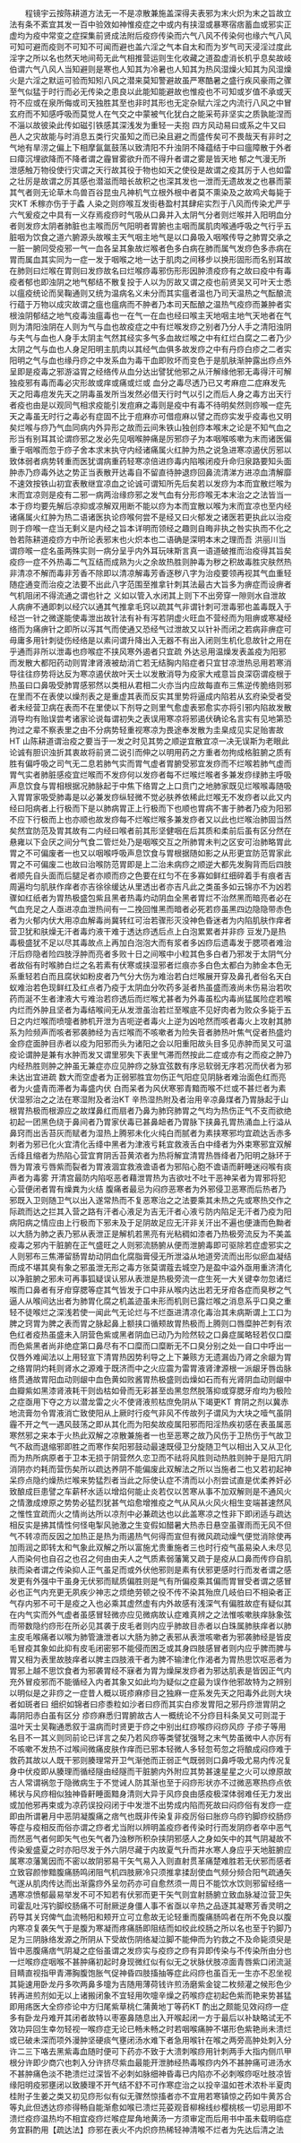 <!-- { "loadSidebar": true } -->
　　程镜宇云按陈耕道方法无一不是凉散兼施盖深得夫表邪为末火炽为末之旨故立法有条不紊宜其发一百中验效如神惟疫症之中或内有挟湿或暴寒宿痞蓄血或邪实正虚均为疫中常变之症探集前贤成法附后疫痧传染而六气八风不传染何也缘六气八风可知可避而疫则不可知不可闻而避也盖六淫之气本自太和而为岁气司天浸淫过度此淫字之所以名也然天地间苟无此气相推营运则生化收藏之道盈虚消长机乎息矣故岐伯谓六气八风人当知避则是寒也人知其为冷暑也人知其为热风湿燥火知其为风湿燥火是六淫之默运可验而知矧八风之潜来莫知警避故虽严寒酷暑之盛行疾风豪雨之骤至气似猛于时行而必无传染之患良以此能知能避故也惟疫也不可知或岁值不承或天符不应或在泉所侮或司天独胜其至也非时其形也无定杂赋六淫之内流行八风之中冒玄府而不知感呼吸而莫觉人在气交之中蒙被气化犹白之能采苟非坚实之质孰能涅而不淄以故彼染此传如磁引铁感其深浅发为重轻一夫抱 四方风动易曰或系之牛又曰邑人之灾故能与时消息五类行灾虽知之而已染且避之而盛传矣可不畏哉天有非时之气地有旱涝之偏上下相摩氤氲鼓荡以致清阳不升浊阴不降蕴结于中曰瘟障散于外者曰瘴沉埋欲降而不降者谓之霾冒雾欲升而不得升者谓之雾是皆天地 郁之气漫无所泄感触万物役使行灾谓之天行故其役于物也如天之使役是故谓之疫其厉于人也如雷之壮厉是故谓之厉其感也潜滋而暗长故积之也深其发也一泄而无遗故发之也暴而蒙其气者则无论草木鸟兽百谷昆虫凡神机气立根外根中者莫不熏染及之故鸡犬每毙于灾KT 禾稼亦伤于于蟊 人染之则痧喉互发街巷盈村其肆疟实烈于八风而传染尤严乎六气爰疫之中具有一义存焉疫痧时气吸从口鼻并入太阴气分者则烂喉并入阳明血分者则发痧太阴者肺脏也主喉而厉气阳明者胃腑也主咽而属肌肉喉通呼吸之气行乎五脏咽为饮食之道六腑源头故喉主天气咽主地气是以口鼻吸入咽喉传导之肺胃交承之一脏一腑同受疫邪一气一血各呈其象故烂喉者色多白病在肺而属气发痧色多赤病在胃而属血其实同为一症一发于咽喉之地一达于肌肉之间移步以换形固形而名别耳故在肺则曰烂喉在胃则曰发痧故名曰烂喉痧毒邪伤形形因肿溃疫痧有之故曰疫中有毒疫者郁也即浊阴之地气郁结不散复投于人以为厉故又谓之疫也前贤吴又可叶天士悉以瘟疫统论而吴鞠通则又统为温病名义未分而其实瘟者温也乃司天温热之气酝酿流行蕴于万物以成灾故谓之瘟也瘟病而不肿者乃本司天酝酿之温热气疫痧而兼肿者实根浊阴郁结之地气疫毒浊瘟毒也一在气一在血也经曰喉主天地咽主地气天地者在气则为清阳浊阴在人则为气与血也故疫症之中有烂喉发痧之别者乃分人手之清阳浊阴与夫气与血也人身手太阴主气然其经实多气多血故烂喉之中有红烂白腐之二者乃少太阴之气与血也人身足阳明主肌肉以其经气血俱多故发痧之中有丹痧白疹之二者实阳明之气与血也缘丹痧之中发系血为毒干血即败坏而变色于是肌肤渐肿露出痧点外呈即是疫毒之邪游溢胃之经络传从血分达出譬犹他邪之从汗解缘他邪无毒得汗可解独疫邪有毒而毒必灾形故或痒或痛或烂或 血分之毒尽透乃已又考麻痘二症麻发先天之阳毒痘发先天之阴毒虽发所当发然必借天行时气以引之而后人身之毒方出天行者疫也由是以观同气相求疫能引发痘麻之毒则是疫中有毒不待明矣然则痧喉一症先天之毒虽无时行之毒必有症固不比于痘麻亦可借痘麻以譬之而痧实发乎疫毒也又明矣烂喉与痧乃气血同病内外异形之故而云间朱铁山独创痧本喉末之论是不知气血之形当有别耳其论谓痧邪之发必先见咽喉肿痛是厉邪痧子为本咽喉咳嗽为末而诸医偏重于咽喉而忽于痧子舍本求末执守内经诸痛属火红肿为热之说急进寒凉遏伏厉邪以致体弱者病势转重而医犹谓病重药轻寒凉倍进痧毒内陷喉闭疫升命归泉路要知头面肿赤乃痧毒外达之势正当表散开达毒自不留直待肿退痧回鼻流清涕方进凉血清解靡不速效按铁山初宜表散继宜凉血之论诚可谓知所先后矣若以发痧为本而宜散烂喉为末而宜凉则是疫有二邪一病两治缘痧邪之发气血有分形痧喉无本末治之之法皆当一本于痧均要先解后凉抑或凉解双用断不能以痧为本而宜散以喉为末而宜凉也至内经诸痛属火红肿为热二语诸医执论痧喉何尝不是经又曰火郁发之诸医若更执此以治疫则于痧喉一症当无剩义是内经之旨本详明而领经之趣则自晦非执之咎实执而不化之咎若陈耕道疫痧方中所论表邪末也火炽本也二语确是深明本末之理而吾 洪丽川当谓痧喉一症名虽两殊实则一病分呈乎内外耳玩味斯言真一语道破推而治疫得其旨矣疫痧一症不外热毒二气互结而成熟为火之余故热胜则肿毒为秽之积故毒胜灾肤然热非清凉不解而毒非芳香不除即以清凉解毒芳香逐秽八字为治疫要领再视其气血重轻随症通变而治疫之法要不出此八字范围至推拿针刺其法最古大旨多为痹症而设痹者气机阻闭不得流通之谓也针之 义如以管入水闭其上则下不出旁穿一隙则水自泄故人病痹不通即刺以经穴以通其气推拿毛窍以疏其气非谓针刺可泄毒邪也盖毒既入于经岂一针之微遂能使毒泄出故针法有补有泻若阴虚火旺血不营经而为阻痹或寒凝经络而为痛痹针之即所以泻其气而使通又恐经气过泄故又以针补而闭之若病非痹症可毋庸多用针刺徒伤经络是以素问谓升降出入无器不有出入闭则生机化息故针之用在乎通而非所以泄毒也痧喉症不挟风寒外遏者只宜疏 外达忌用温燥发表盖疫为阳邪而发散大都阳药动则胃津肾液被劫消亡若无结胸内陷症者只宜甘凉泄热忌用若寒消导往往痧势将达反为寒凉遏伏故叶天士以发散消导为疫家大戒意旨良深窃谓疫根于热虽曰口鼻吸受肺胃感邪然以类相从君相二火亦当内应故每直布三焦逆传脆络则邪在里而不在表使以燥剂表之是重虚其表而反实其里势将逼成内陷若从玄府染受者受者未经营卫病在表而不在里使以下剂导之则里气愈虚表邪愈实亦将引邪内陷故发散消导均有贻误尝考诸家论说每谓初失之表误用寒凉将邪遏伏确论名言实有见地第恐拘过之辈不察表里之由不分病势轻重视寒凉为畏途奉发散为圭臬成见实足贻害故HT 山陈耕道谓治疫之要当于一发之时见其势之顺逆宜散宜凉一决无误斯为老眼此论诚有胆识浊折其衷故将前贤二说引而伸之以明用药之方重者勿拘成格脏腑之质有胜有偏呼吸之司气无二息若肺气实而胃气虚者胃腑受邪宜发痧而不烂喉若肺气虚而胃气实者肺脏感疫宜烂喉而不发痧何以发痧者每不烂喉烂喉者多兼发痧绿肺主呼吸声息饮食与胃相根据况肺脉起于中焦下络胃之上口贲门之地肺家既见烂喉喉毒随吸入胃胃家吸受肺毒是以必兼发痧纵轻微不觉必肤养依稀此烂喉无不发痧者以此又内经曰阳病者上行极而下是以肺病胃正上行极而下也顺也胃病不害于肺者乃疫为阳邪不应下行极而上也亦顺也故发痧每不烂喉烂喉多兼发痧者又以此也烂喉治肺固当然矣然宜防范及胃其故有二内经曰喉者前其形坚健咽在后其质和柔前后虽有区分然在悬雍以下会厌之间分气食二管烂处乃是咽喉交互之所肺胃未判之区安可治肺略胃此胃之不可偏废者一也又以咽喉呼吸声息饮食与胃根据随如影之从形更宜防范胃家此胃之不可偏废二也故曰治喉防范胃即是上二治未病痧之顺逆大都先发胸背而后四肢者顺先自头面而后腿足者亦顺而痧之色要在红匀不在多寡如鲜红细碎着手有痕者吉周遍均匀肌肤作痒者亦吉徐徐缓达从里透出者亦吉凡此之类虽多如云锦亦不为凶若骤如红纸者为胃热极盛包紫且黑者热毒灼动阴血全黑者胃烂不治然黑而暗亮者必在气血充足之人亟进凉血泄热间有一二挽回惟黑而暗者必死若痧虽黑四边隐隐带赤色者为火郁内伏大用凉血解毒尚冀转红可治若骤形灭没神色昏迷者为内陷肌肤作痒者营卫犹和肤燥无汗者毒灼液干难于透达痧透后点上白泡累累者并非痧 豆发乃是热毒极盛犹不足以尽其毒故点上再加白泡泡大而有浆者多凶痧后遗毒发于腮项者难治汗后痧隐者险四肢浮肿而亮者多败十日之间喉中小粒其色多白者乃邪发于太阴气分者故俗有时喉肺白烂之名若素有伏寒或挟湿邪者烂痕亦多白色太都白为肺金本色无系重轻若白而且腐状如粉皮者乃气分大伤为难治若白烂喉展开穿及鼻孔者俗名天白蚁难治若色现鲜红及红点者乃疫于太阴血分吹药多涎者热虽盛而液尚未伤易治若吹药而涎不生者津液大亏难治若痧透后而烂喉尤甚者为外毒虽松内毒尚猛属险症若喉内烂而外肿且坚者为毒结喉间无从发泄虽治若烂至喉底不见好肉者为败众多毙于五日之内烂喉而喷嚏者肺机开泄为吉呃逆者毒火上逆为凶呛然而咳者毒火上攻射其肺系为险频声而咳者邪袭肺经为吉烂喉而不咳嗽者为险失音者肺热叶焦气促者热盛灼金痧症面肿目赤者以疫为阳邪而头为诸阳之会以阳重阳故头目多见赤肿而吴又可温疫论谓肿是兼有水肿而发又谓里邪失下表里气滞而然按此二症或亦有之而疫之肿乃内经热胜则肿之肿虽无兼症亦应见肿痧之脉宜弦数有序忌软弱无序若况而伏者为邪未达出宜进疏 数大而空虚者为正弱邪胜宜勿伤正气阳症见阴脉者难治面色红而亮者为火盛青而滞者为毒盛内伏 白而呆者为风伏寒邪青黯而喉不烂或不甚烂者为素伏湿邪治之之法在寒湿附及者治KT 辛热湿热附及者治用辛凉鼻煤者乃胃脉起于山根胃热极而根源应之故煤鼻红而扇者乃鼻为肺窍肺胃之气均为热伤正气不支而欲绝初起一团黑色绕于鼻间者乃胃家伏毒已甚鼻衄者乃胃脉下挟鼻孔胃热涌血上行溢从鼻窍而出舌苔灰而赋者为湿热上腾邪未化火纯白而腻者为素挟寒邪均宜疏达舌赤多刺者为邪已化火宜清化舌绛中黑者为津液亏耗宜救液舌白中绛者为外束寒邪宜双解舌绛且缩者为热陷心营宜育阴舌苔黄浓者为热将解宜清胃热唇绛者乃阳明之脉环于唇为胃液亏唇紫而裂者为胃液涸宜救液谵语者为邪陷心胞不谵语而鼾睡迷闷喉有痰声者为毒雾 开清宫最防内陷呕恶者藉泄胃热为吉欲吐不吐干恶神呆者为胃邪将犯心营便闭者胃有燥粪为火结 腹痛者最忌为闷痧恶寒者为外邪侵卫恶寒而后热者乃邪既入卫则随卫气以出入遂常热而不复恶寒治之之法要乘其未热之先或寒热交作之际疏而达之拦其入营之路有汗者心液足为吉无汗者心液亏防内陷足无汗者乃疫为阳病阳病之情应由上行极而下邪未及于足阴故足应无汗非关汗出不遍也便溏而色黝者以大肠为肺之表乃邪从表泄正是解机若黑亮有光粘稠如漆者乃热极旁流反为不美盖疫毒之邪内干脏腑在正气盛旺之人则邪流肠腑从便而泄腑毒即可驱除若症虚邪实之人则邪布三焦滞留肠胃劫动阴血化腐脂膏侵无所泄溢从地道旁流而出形似瘀血凝结而成不堪其臭有象之邪虽泄无形之毒方张莫谓蔻去城空乃是盈中溢外亟用重济清化以净脏腑之邪未可再事狐疑误认邪从表泄是热极旁流一症生死一大关键幸勿忽诸烂喉而口鼻者有牙疳穿腮等症其气皆发于口中非从喉内达出若无牙疳各症而臭秽之气逼人从喉间达出者为肺胃化腐之机盖迹虽未形而机则已露烂喉之消息系乎口臭之重轻不徒喉烂之深浅若使一闻此气无论烂与不烂亟进清凉化毒治其未病斯谓上工口为脾之窍胃为脾之表而胃之脉起鼻上额挟口循颊故胃热极而上腾则口唇糜肿芒刺有浓色红者疫热虽盛未入阴营色紫或黑者阴血已动乃为险然较之口鼻症属略轻若仅口糜而色紫黑者尚非绝症第口鼻尽有不口糜而口糜断无不口臭分别之处一自口中呼出一仅唇外难闻法以上用轻宣下清胃热因势利导之上下兼赅方无遗漏齿乃肾之余龈为胃之络胃阴灼耗则肾水之源难于既济而中之火应震为雷胃液肾津源根一派龈牙唇齿脉络贯通故胃阳血动则龈中血色黄如败酱胃热极盛则齿燥如石而有光肾阴血动则龈中血瓣紫如黑漆肾液耗干则齿枯如骨而无彩甚至齿黑忽然脱落抑或穿腮牙疳均为极险之症亟用下夺之方以潜龙雷之火不使肾液煎枯庶免阴从下竭更KT 育阴之剂以冀赤地流膏勿令胃液消亡致使阳从上厥时行疫气非风不传故列子谓风为大块之噎气虽阴霾不开之气一遇风鼓荡之即从其化而为阳矣故疫属阳邪而阳淫热疾初感在表虽属恶寒然邪之来本于火热此双解之凉散兼施者一也至恶寒之故乃风伤于卫热伤于气故卫气不敌而退缩邪即胜之而寒作矣阳邪鼓动最速既侵卫分旋随卫气以相出入又从卫化而为热所病原者于卫本无损于阴营然久恋卫而不祛将风胜则动热胜则肿于是阳亢阴消阴亦灼耗而营伤矣所以疏达养阴不能偏废此双解法之所以当施者二也又若初起神呆痧点隐约燥热烂喉来势猛烈者当此之际使认症不清而以小剂尝试直是优柔养奸必致酿成巨患譬之车薪杯水适以增焰何能止炎若仅以苦寒从事不加双解则是不通风火之情激成燎原之势势必猛烈犹甚气焰愈增推疫之气从风从火风火相生变端甚速然风之惟性宜疏而火之情尚达所以凉剂中必兼疏达也以此盖寒凉之性非下即闭适与疏达相反实是拂其情性何怪电掣风驰激之生变假如醋暑大热赤日悬空虽骤雨而无风不但气不转凉而反因之加热正是热为雨遏热气何得而宣但有微风疏动燥气便觉消除使再加雨润之即转太和气象此双解之所以富施尤贵重施者三也时行疫气虽易染人未尽见人而染何也自召之也召之何由由夫人之气质素弱藩篱又疏于是疫从口鼻而传痧自肌肤而染者谓之传染抑人正气虽足而或外伏他邪则是素有伏邪更感时行而发者谓之感发更有外强中干虽身无伏邪而赋质偏胜则是气有所偏疫乘其偏而胃冒受者谓之感冒必也正气内充更无夙疾少神志之烦绝劳顿之役不传不染其殆庶几岐伯曰不相染者正气存内邪不可干是疫之入也必乘其虚然虚有内外故感有浅深气有偏胜故症有疑似其在内气实而外气虚者虽感冒轻微亦应见微病故认症难真辨之之法惟咳嗽肤痒脉象弦而带数隐约痧形在所必见其袭于皮毛者则内应乎肺故目赤者以白珠属肺肤痒者以肺主皮毛喉痛者以喉为肺管溏泄者以大肠为肺之表邪从表泄咳嗽者为邪袭肺经是皆皮毛冒疫其象如此抑有皮毛闭密邪不能侵而困乏或其身四肢感冒者则内应乎脾而脾与胃又相为表里故肢痒者以脾主四肢液干者为脾不输津化作渴者为胃热思饮呕恶者为胃邪上越不思饮食者为邪袭胃经不寐者为胃为燥屎发痧者为邪达肌表是皆因正气内充外冒疫邪而不能循经入内者其象又如此均为疑似之症最为误作他邪故特为之辨别以明似是之非痧之一症昔人概以斑疹麻疹目之独麻一症系发先天之阳毒外此则大块者如斑者曰 细织如锦者曰疹黍粒如沙者曰痧而其实白疹发胃阳之邪丹痧泄胃阴之毒阴阳赤白虽有区分 疹痧麻悉归胃腑故古人一概统论不分痧目科条吴又可则混于温叶天士吴鞠通悉叙于温病而时贤更于痧之中别出红痧喉痧闷痧风痧 子疹子等用名目不一其义则同前论已详言之矣乃若风痧等类譬犹强弩之末气势虽微中人亦厉有不咳嗽不发热不过喉间微痛皮肤作痒而已邪本轻微人多轻忽苟忽之将酿成闷痧难于救药其故以人既干邪则腠理常开卫气渐弛而正弱正气既弱则口鼻呼吸尤易内传况复身中伏疫即从腠理而循经隧由经隧而干脏腑内外附应其势甚速星星之火可以燎原故古人常谓祸忽于隐微病生于不觉诫人防其渐也至于闷痧形状亦不过微恶寒热痧点依稀状与风痧相似独神昏鼾睡面黯身清则大异于风痧良由感疫极深体弱难任无力发出或加他邪再束或为凉药误投闷闭于中发泄不出势成内陷而死故曰闷痧俗有发痧一症即由所谓暑月中恶阴凝腹痛之痞气也既非传染复非疫厉俗曰胀痧乌痧钓脚痧绞肠痧等症与疫相反而俗亦谓之痧者尤当附以辨明盖疫痧者传染时行而发阴痧者卒中恶气而然恶气者何即矢气也矢气者乃浊秽所积杂挟阴邪感人之身如矢中的其气阴凝故不传染爰盛夏之时亦阳尽发于外六阴尽藏于内故夏气升而井水寒人身应乎天地脏腑应属寒凉藩篱因而不密以故阴邪易干矢气易入入则直射贯革痛楚难胜若无伏邪而感者立致容颜惨黯腹痛肠鸣闭阻气机四肢厥冷只须推拿揉刮使血气频分频合阳气疏通矢气遂从肌肉传达而出渐露痧外呈勿药亦可自愈然须一周日不能饮水饮则邪留经络一遇寒凉愤郁最易举发不可不知若有伏邪而更干矢气则宜射肠腑立致血脉凝泣营卫失司霍乱吐泻钓脚绞肠痛不可耐厥逆身僵人事不省亟以辛热之品逐其凝寒芳香灵明之药导其关窍俾气血流畅阳和颊开立可立愈故无论轻重而腹痛肠鸣者在所不免良以腹内寒凉复袭矢气于是腹为寒凝而疼痛肠即阻结而如绞此绞肠之所以名也至于钓脚乃足为三阴脉络发源之所阴从下受故伤阴络凝泣脚不能伸而为钓救之不及命毙须臾是皆中恶腹痛痞气阴凝之症俗虽谓之发痧实与疫痧之痧有异即传染与不传染所由分也一烂喉痧症咽喉不甚肿痛初起时身现微红似有似无之状脉伏肢凉面青唇紫口闭流涎目睛直视指甲青滞胸腹饱胀气促神昏四肢搐抽等症此闷痧也虽百无一生亦不忍坐视其毙速用卧龙丹多吹两鼻多嚏为吉随用薄荷钱许煎汤磨紫金锭二枚频灌之候形色少转再进煎剂如无以上诸搬闭象不宜轻用吹嚏辛燥之药喉痧症初起色紫而艳来势甚猛即用疡医大全痧疹论中方归尾紫草桃仁蒲黄地丁等药KT 酌出之颇能见效闷痧一症多有卧龙丹难开其闭者故特以枣塞鼻随息出入开喉起闭一方于最后以补缺略试无不效功异回生幸勿轻视一喉痧症无论已畅未畅之时若咽喉痛肿不堪形色紫艳尚未溃烂或已破未深而项外漫肿坚硬痰气壅闭汤水难下者急用喉针在喉之两旁高肿处刺入分许二三下咯去黑紫毒血随时便可下药亦不致于大溃刺喉痧用针刺两手大指内侧爪甲根分许即少商穴也刺入分许挤尽紫血最能开泄肺经热毒喉痧内外不甚肿痛可进汤水不甚肿痛色淡不艳溃烂过深皆不必刺如脉细神昏毒已内陷亦不必刺喉痧呕吐肢凉皆缘阳明疫邪壅闭以致腠理不开气结不舒不可作寒症治之以投辛温如苍术浓朴半夏肉桂附子生姜之类又初见痧形似有似无骤然惊搐者亦不宜用若寒镇惊之药如牛黄苏合等丸此但透达痧疹得畅自能渐愈如喉已溃烂芫荽观音柳棉线纱樱桃核一切忌用即不溃烂疫痧温热均不相宜疫痧烂喉症犀角地黄汤一方须审定而后用书中虽未载明临症务宜斟酌用【疏达法】痧邪在表火不内炽痧热稀轻神清喉不烂者为先达后清之法
